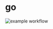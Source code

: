 # go

![example workflow](https://github.com/colin-valentini/go/actions/workflows/ci.yml/badge.svg?branch=main)